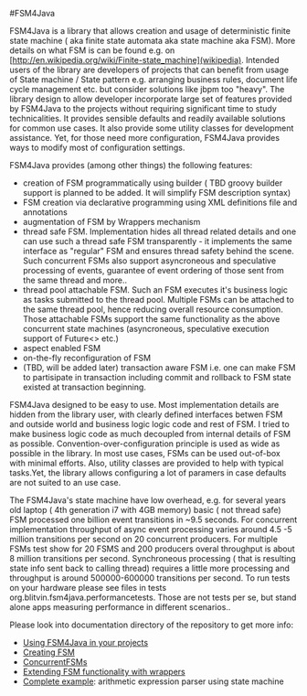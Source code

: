 #FSM4Java

FSM4Java is a library that allows creation and usage of deterministic finite state machine ( aka finite state automata aka state machine aka FSM).
More details on what FSM is can be found e.g. on [http://en.wikipedia.org/wiki/Finite-state_machine](wikipedia).
Intended users of the library are developers of projects that can benefit from usage of State machine / State pattern e.g. arranging business rules, document
life cycle management etc. but consider solutions like jbpm too "heavy". The library design to allow developer incorporate large set of features provided by FSM4Java
to the projects without requiring significant time to study technicalities. It provides sensible defaults and readily available solutions for common use cases. It also
provide some utility classes for development assistance. Yet, for those need more configuration, FSM4Java provides ways to modify most of configuration settings.

FSM4Java provides (among other things) the following features:
- creation of FSM programmatically using builder ( TBD groovy builder support is planned to be added. It will simplify FSM description syntax)
- FSM creation via declarative programming using XML definitions file and annotations
- augmentation of FSM by Wrappers mechanism
- thread safe FSM. Implementation hides all thread related details and one can use such a thread safe
FSM transparently - it implements the same interface as "regular" FSM and ensures thread safety behind the scene. Such concurrent FSMs also support asyncroneous
and speculative processing of events, guarantee of event ordering of those sent from the same thread and  more..
- thread pool attachable FSM. Such an FSM executes it's business logic as tasks submitted to the thread pool. Multiple FSMs can be attached to the same thread
pool, hence reducing overall resource consumption. Those attachable FSMs support the same functionality as the above concurrent state machines (asyncroneous,
speculative execution support of Future<> etc.)
- aspect enabled FSM
- on-the-fly reconfiguration of FSM
- (TBD, will be added later) transaction aware FSM i.e. one can make FSM to partisipate in transaction including commit and rollback to FSM state existed at 
transaction beginning.

FSM4Java designed to be easy to use. Most implementation details are hidden from the library user, with clearly defined interfaces betwen FSM and outside world 
and business logic logic code and rest of FSM. I tried to make business logic code as much decoupled from internal details of FSM as possible.
Convention-over-configuration principle is used as wide as possible in the library. In most use cases, FSMs can be used out-of-box with minimal efforts.  Also,
utility classes are provided to help with typical tasks.Yet, the library allows configuring a lot of paramers in case defaults are not suited to an use case. 

The FSM4Java's state machine have low overhead, e.g. for several years old laptop ( 4th generation i7 with 4GB memory) basic ( not thread safe)
FSM processed one billion event transitions in ~9.5 seconds. For concurrent implementation throughput of async event processing varies around 4.5 -5  million
transitions per second on 20 concurrent producers. For multiple FSMs test show for 20 FSMS and 200 producers overal throughput is about 8 million transitions
per second. Synchroneous processing ( that is resulting state info sent back to calling thread) requires a little more processing
and throughput is around 500000-600000 transitions per second. To run tests on your hardware please see files in tests org.blitvin.fsm4java.performancetests.
Those are not tests per se, but stand alone apps measuring performance in different scenarios..


Please look into documentation directory of the repository to get more info:

- [Using FSM4Java in your projects](../master/docs/api.md)
- [Creating FSM](../master/docs/creating_fsm.md)
- [ConcurrentFSMs](../master/docs/concurrent_fsms.md)
- [Extending FSM functionality with wrappers](../master/docs/wrapper.md)
- [Complete example](../master/docs/expression_parser.md): arithmetic expression parser using state machine


